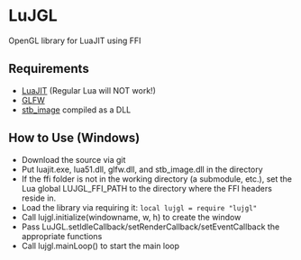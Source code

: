 LuJGL
=====

OpenGL library for LuaJIT using FFI

Requirements
------------

 + [LuaJIT](http://luajit.org/luajit.html) (Regular Lua will NOT work!)
 + [GLFW](http://www.glfw.org/)
 + [stb_image](http://nothings.org/) compiled as a DLL

How to Use (Windows)
--------------------
 + Download the source via git
 + Put luajit.exe, lua51.dll, glfw.dll, and stb_image.dll in the directory
 + If the ffi folder is not in the working directory (a submodule, etc.), set the Lua global LUJGL_FFI_PATH to the directory where the FFI headers reside in.
 + Load the library via requiring it: `local lujgl = require "lujgl"`
 + Call lujgl.initialize(windowname, w, h) to create the window
 + Pass LuJGL.setIdleCallback/setRenderCallback/setEventCallback the appropriate functions
 + Call lujgl.mainLoop() to start the main loop

